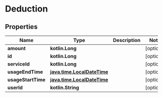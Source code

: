 
# Deduction

## Properties
Name | Type | Description | Notes
------------ | ------------- | ------------- | -------------
**amount** | **kotlin.Long** |  |  [optional]
**id** | **kotlin.Long** |  |  [optional]
**serviceId** | **kotlin.Long** |  |  [optional]
**usageEndTime** | [**java.time.LocalDateTime**](java.time.LocalDateTime.md) |  |  [optional]
**usageStartTime** | [**java.time.LocalDateTime**](java.time.LocalDateTime.md) |  |  [optional]
**userId** | **kotlin.String** |  |  [optional]



